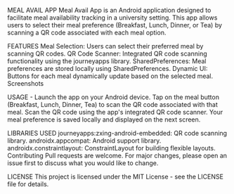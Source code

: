 MEAL AVAIL APP
Meal Avail App is an Android application designed to facilitate meal availability tracking in a university setting. This app allows users to select their meal preference (Breakfast, Lunch, Dinner, or Tea) by scanning a QR code associated with each meal option.

FEATURES
Meal Selection: Users can select their preferred meal by scanning QR codes.
QR Code Scanner: Integrated QR code scanning functionality using the journeyapps library.
SharedPreferences: Meal preferences are stored locally using SharedPreferences.
Dynamic UI: Buttons for each meal dynamically update based on the selected meal.
Screenshots



USAGE - 
Launch the app on your Android device.
Tap on the meal button (Breakfast, Lunch, Dinner, Tea) to scan the QR code associated with that meal.
Scan the QR code using the app's integrated QR code scanner.
Your meal preference is saved locally and displayed on the next screen.


LIBRARIES USED
journeyapps:zxing-android-embedded: QR code scanning library.
androidx.appcompat: Android support library.
androidx.constraintlayout: ConstraintLayout for building flexible layouts.
Contributing
Pull requests are welcome. For major changes, please open an issue first to discuss what you would like to change.

LICENSE
This project is licensed under the MIT License - see the LICENSE file for details.
